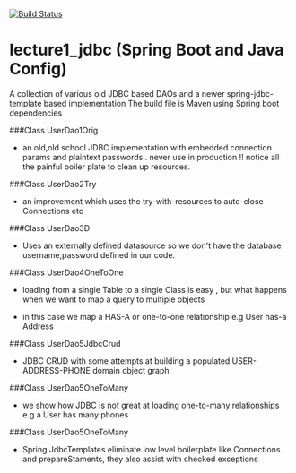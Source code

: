 [![Build Status](https://jenkins-irishred.rhcloud.com/buildStatus/icon?job=jdbc)](https://jenkins-irishred.rhcloud.com/job/jdbc)

# lecture1_jdbc (Spring Boot and Java Config)
A collection of various old JDBC based DAOs and a newer spring-jdbc-template based implementation
The build file is Maven using Spring boot dependencies

###Class UserDao1Orig
- an old,old school JDBC implementation with embedded connection params and plaintext passwords . never use in production !!  notice all the painful boiler plate to clean up resources.

###Class UserDao2Try 
- an improvement which uses the try-with-resources to auto-close Connections etc

###Class UserDao3D
- Uses an externally defined datasource so we don't have the database username,password defined in our code.

###Class UserDao4OneToOne  
- loading from a single Table to a single Class is easy , but what happens when we want to map a query to multiple objects
                        
- in this case we map a HAS-A or one-to-one relationship e.g User has-a Address

###Class UserDao5JdbcCrud 
- JDBC CRUD with some attempts at building a populated USER-ADDRESS-PHONE domain object graph

###Class UserDao5OneToMany 
- we show how JDBC is not great at loading one-to-many relationships  e.g a User has many phones

###Class UserDao5OneToMany
- Spring JdbcTemplates eliminate low level boilerplate like Connections and prepareStaments, they also assist with checked exceptions


